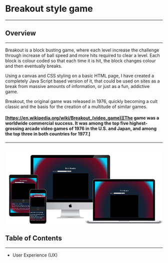 # Breakout style game
---
## Overview
---
Breakout is a block busting game, where each level increase the challenge through increase of ball speed and more hits required to clear a level.
Each block is colour coded so that each time it is hit, the block changes colour and then eventually breaks.

Using a canvas and CSS styling on a basic HTML page, I have created a completely Java Script based version of it, that could be used on sites as a break from massive amounts of information, or just as a fun, addictive game.

Breakout, the original game was released in 1976, quickly becoming a cult classic and the basis for the creation of a multitude of similar games.

#### [https://en.wikipedia.org/wiki/Breakout_(video_game)][The game was a worldwide commercial success. It was among the top five highest-grossing arcade video games of 1976 in the U.S. and Japan, and among the top three in both countries for 1977.] 
---
![responsive website](media/ResponsiveMockup.png "Mock-up of the responsive website")
---
## Table of Contents
---

- User Experience (UX)